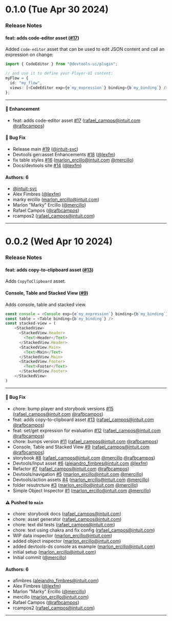 # 0.1.0 (Tue Apr 30 2024)

### Release Notes

#### feat: adds code-editor asset ([#17](https://github.com/player-ui/devtools-assets/pull/17))

Added `code-editor` asset that can be used to edit JSON content and call an expression on change:

```typescript
import { CodeEditor } from "@devtools-ui/plugin";

// and use it to define your Player-UI content:
myFlow = {
  id: "my_flow",
  views: [<CodeEditor exp={e`my_expression`} binding={b`my_binding`} />],
};
```

---

#### 🚀 Enhancement

- feat: adds code-editor asset [#17](https://github.com/player-ui/devtools-assets/pull/17) (rafael_campos@intuit.com [@rafbcampos](https://github.com/rafbcampos))

#### 🐛 Bug Fix

- Release main [#19](https://github.com/player-ui/devtools-assets/pull/19) ([@intuit-svc](https://github.com/intuit-svc))
- Devtools gen:asset Enhancements [#18](https://github.com/player-ui/devtools-assets/pull/18) ([@lexfm](https://github.com/lexfm))
- fix table styles [#16](https://github.com/player-ui/devtools-assets/pull/16) (marlon_ercillo@intuit.com [@mercillo](https://github.com/mercillo))
- Docs/devtools site [#14](https://github.com/player-ui/devtools-assets/pull/14) ([@lexfm](https://github.com/lexfm))

#### Authors: 6

- [@intuit-svc](https://github.com/intuit-svc)
- Alex Fimbres ([@lexfm](https://github.com/lexfm))
- marky ercillo (marlon_ercillo@intuit.com)
- Marlon "Marky" Ercillo ([@mercillo](https://github.com/mercillo))
- Rafael Campos ([@rafbcampos](https://github.com/rafbcampos))
- rcampos2 (rafael_campos@intuit.com)

---

# 0.0.2 (Wed Apr 10 2024)

### Release Notes

#### feat: adds copy-to-clipboard asset ([#13](https://github.com/player-ui/devtools-assets/pull/13))

Adds `CopyToClipboard` asset.

#### Console, Table and Stacked View ([#9](https://github.com/player-ui/devtools-assets/pull/9))

Adds console, table and stacked view.

```ts
const console = <Console exp={e`my_expression`} binding={b`my_binding`} />
const table = <Table binding={b`my_binding`} />
const stacked-view = (
    <StackedView>
      <StackedView.Header>
        <Text>Header</Text>
      </StackedView.Header>
      <StackedView.Main>
        <Text>Main</Text>
      </StackedView.Main>
      <StackedView.Footer>
        <Text>Footer</Text>
      </StackedView.Footer>
    </StackedView>
)
```

---

#### 🐛 Bug Fix

- chore: bump player and storybook versions [#15](https://github.com/player-ui/devtools-assets/pull/15) (rafael_campos@intuit.com [@rafbcampos](https://github.com/rafbcampos))
- feat: adds copy-to-clipboard asset [#13](https://github.com/player-ui/devtools-assets/pull/13) (rafael_campos@intuit.com [@rafbcampos](https://github.com/rafbcampos))
- feat: set/get expression for evaluation [#12](https://github.com/player-ui/devtools-assets/pull/12) (rafael_campos@intuit.com [@rafbcampos](https://github.com/rafbcampos))
- chore: bumps version [#11](https://github.com/player-ui/devtools-assets/pull/11) (rafael_campos@intuit.com [@rafbcampos](https://github.com/rafbcampos))
- Console, Table and Stacked View [#9](https://github.com/player-ui/devtools-assets/pull/9) (rafael_campos@intuit.com [@rafbcampos](https://github.com/rafbcampos))
- storybook [#8](https://github.com/player-ui/devtools-assets/pull/8) (rafael_campos@intuit.com [@mercillo](https://github.com/mercillo) [@rafbcampos](https://github.com/rafbcampos))
- Devtools/Input asset [#6](https://github.com/player-ui/devtools-assets/pull/6) (alejandro_fimbres@intuit.com [@lexfm](https://github.com/lexfm))
- Refactor [#7](https://github.com/player-ui/devtools-assets/pull/7) (rafael_campos@intuit.com [@rafbcampos](https://github.com/rafbcampos))
- Devtools/navigation [#5](https://github.com/player-ui/devtools-assets/pull/5) (marlon_ercillo@intuit.com [@mercillo](https://github.com/mercillo))
- Devtools/action assets [#4](https://github.com/player-ui/devtools-assets/pull/4) (marlon_ercillo@intuit.com [@mercillo](https://github.com/mercillo))
- folder resutrcture [#3](https://github.com/player-ui/devtools-assets/pull/3) (marlon_ercillo@intuit.com [@mercillo](https://github.com/mercillo))
- Simple Object Inspector [#1](https://github.com/player-ui/devtools-assets/pull/1) (marlon_ercillo@intuit.com [@mercillo](https://github.com/mercillo))

#### ⚠️ Pushed to `main`

- chore: storybook docs (rafael_campos@intuit.com)
- chore: asset generator (rafael_campos@intuit.com)
- chore: text dsl tests (rafael_campos@intuit.com)
- chore: text using chakra and fix config (rafael_campos@intuit.com)
- WIP data inspector (marlon_ercillo@intuit.com)
- added object inspector (marlon_ercillo@intuit.com)
- added devtools-ds console as example (marlon_ercillo@intuit.com)
- initial setup (marlon_ercillo@intuit.com)
- Initial commit ([@mercillo](https://github.com/mercillo))

#### Authors: 6

- afimbres (alejandro_fimbres@intuit.com)
- Alex Fimbres ([@lexfm](https://github.com/lexfm))
- Marlon "Marky" Ercillo ([@mercillo](https://github.com/mercillo))
- mercillo (marlon_ercillo@intuit.com)
- Rafael Campos ([@rafbcampos](https://github.com/rafbcampos))
- rcampos2 (rafael_campos@intuit.com)

---

